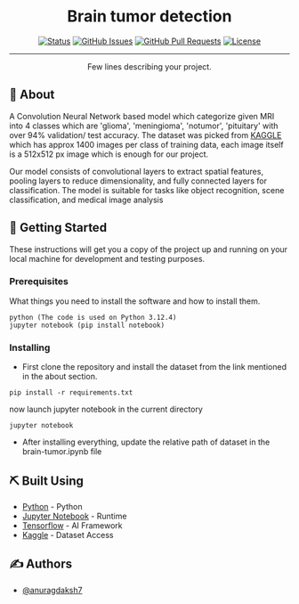 <h1 align="center">Brain tumor detection</h1>

<div align="center">

[![Status](https://img.shields.io/badge/status-active-success.svg)]()
[![GitHub Issues](https://img.shields.io/github/issues/anuragdaksh7/brain-tumor)](https://github.com/anuragdaksh7/brain-tumor/issues)
[![GitHub Pull Requests](https://img.shields.io/github/issues-pr/anuragdaksh7/brain-tumor)](https://github.com/kylelobo/The-Documentation-Compendium/pulls)
[![License](https://img.shields.io/badge/license-MIT-blue.svg)](/LICENSE)

</div>

---

<p align="center"> Few lines describing your project.
    <br> 
</p>

## 🧐 About <a name = "about"></a>

A Convolution Neural Network based model which categorize given MRI into 4 classes which are 'glioma', 'meningioma', 'notumor', 'pituitary' with over 94% validation/ test accuracy. The dataset was picked from [KAGGLE](https://www.kaggle.com/datasets/masoudnickparvar/brain-tumor-mri-dataset) which has approx 1400 images per class of training data, each image itself is a 512x512 px image which is enough for our project.<br/>

Our model consists of convolutional layers to extract spatial features, pooling layers to reduce dimensionality, and fully connected layers for classification. The model is suitable for tasks like object recognition, scene classification, and medical image analysis

## 🏁 Getting Started <a name = "getting_started"></a>

These instructions will get you a copy of the project up and running on your local machine for development and testing purposes.

### Prerequisites

What things you need to install the software and how to install them.

```
python (The code is used on Python 3.12.4)
jupyter notebook (pip install notebook)
```

### Installing
- First clone the repository and install the dataset from the link mentioned in the about section.

```
pip install -r requirements.txt
```

now launch jupyter notebook in the current directory

```
jupyter notebook
```
- After installing everything, update the relative path of dataset in the brain-tumor.ipynb file

## ⛏️ Built Using <a name = "built_using"></a>

- [Python](https://python.org/) - Python
- [Jupyter Notebook](https://jupyter.org/) - Runtime
- [Tensorflow](https://www.tensorflow.org/) - AI Framework
- [Kaggle](https://www.kaggle.com//) - Dataset Access

## ✍️ Authors <a name = "authors"></a>

- [@anuragdaksh7](https://github.com/anuragdaksh7)

